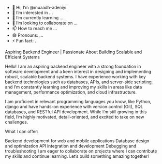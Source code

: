 - 👋 Hi, I’m @muaadh-adeniyi
- 👀 I’m interested in ...
- 🌱 I’m currently learning ...
- 💞️ I’m looking to collaborate on ...
- 📫 How to reach me ...
- 😄 Pronouns: ...
- ⚡ Fun fact: .

<!---
muaadh-adeniyi/muaadh-adeniyi is a ✨ special ✨ repository because its `README.md` (this file) appears on your GitHub profile.
You can click the Preview link to take a look at your changes.
--->
Aspiring Backend Engineer | Passionate About Building Scalable and Efficient Systems

Hello! I am an aspiring backend engineer with a strong foundation in software development and a keen interest in designing and implementing robust, scalable backend systems. I have experience working with key backend technologies such as databases, APIs, and server-side scripting, and I'm constantly learning and improving my skills in areas like data management, performance optimization, and cloud infrastructure.

I am proficient in  relevant programming languages you know, like Python, django and have hands-on experience with version control (Git), SQL databases, and RESTful API development. While I’m still growing in this field, I’m highly motivated, detail-oriented, and excited to take on new challenges.

What I can offer:

Backend development for web and mobile applications
Database design and optimization
API integration and development
Debugging and troubleshooting
I am eager to collaborate on projects where I can contribute my skills and continue learning. Let’s build something amazing together!
